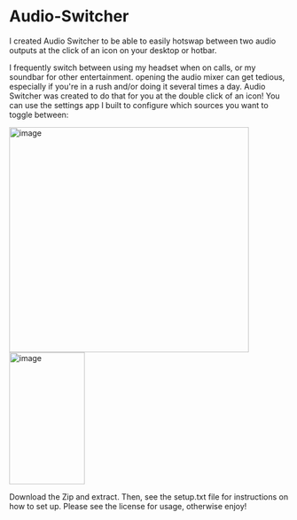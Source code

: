 # Audio-Switcher
I created Audio Switcher to be able to easily hotswap between two audio outputs at the click of an icon on your desktop or hotbar.

I frequently switch between using my headset when on calls, or my soundbar for other entertainment. opening the audio mixer can get tedious, especially if you're in a rush and/or doing it several times a day. 
Audio Switcher was created to do that for you at the double click of an icon! You can use the settings app I built to configure which sources you want to toggle between:

<img width="432" height="406" alt="image" src="https://github.com/user-attachments/assets/efa128ad-56a6-42c7-adda-4672bef251b0" />
<img width="136" height="238" alt="image" src="https://github.com/user-attachments/assets/b378fce3-94f5-40f9-8bf6-85714e30f2b9" />

Download the Zip and extract. Then, see the setup.txt file for instructions on how to set up.
Please see the license for usage, otherwise enjoy!
